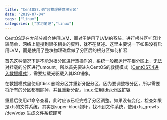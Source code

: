 ```yaml
---
title: "CentOS7.4扩容物理硬盘根分区"
date: "2019-07-04"
tags: ["linux"]
categories: ["学习笔记","linux"]
---
```


CentOS现在大部分都会使用LVM，而对于使用了LVM的系统，进行根分区扩容比较简单，网络上能搜到很多相关的资料，就不在赘述。这里主要说一下如果没有启用LVM，而是使用了整块物理磁盘做了分区后的根分区如何扩容

首先这种情况下是不能对根分区进行热操作的，系统一般都运行在根分区上，无法对挂载的分区进行umount。所以首先要进入CentOS的救援模式（[CentOS7.4进入救援模式](https://blog.csdn.net/sunkuo1hao/article/details/79925177)），需要挂载光驱载入其ISO镜像。

在救援模式里使用fdisk 删除分区并重新分配分区，因为要调整根分区，所以需要将所有的分区都删除掉，并且重新分配。[linux 使用fdisk分区扩容](https://www.cnblogs.com/chenmh/p/5096592.html)

重启后使用df命令查看，此时应该已经完成了分区调整。如果没有变化，检查如果是xfs的文件系统，其实是super-block损坏，找不到文件系统，使用xfs_growfs /dev/vdax 生成文件系统即可